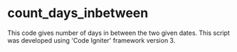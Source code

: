 # count_days_inbetween
This code gives number of days in between the two given dates.
This script was developed using 'Code Igniter' framework version 3.
